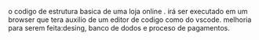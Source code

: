 o codigo de estrutura basica de uma loja online .
irá ser executado em um browser que tera auxilio de um editor de codigo como do vscode.
melhoria para serem feita:desing, banco de dodos e proceso de pagamentos.
